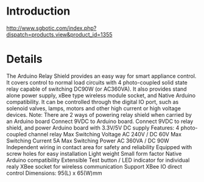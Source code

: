 # Introduction #

http://www.sgbotic.com/index.php?dispatch=products.view&product_id=1355


# Details #

The Arduino Relay Shield provides an easy way for smart appliance control. It covers control to normal load circuits with 4 photo-coupled solid state relay capable of switching DC90W (or AC360VA).
It also provides stand alone power supply, xBee type wireless module socket, and Native Arduino compatibility. It can be controlled through the digital IO port, such as solenoid valves, lamps, motors and other high current or high voltage devices.
Note: There are 2 ways of powering relay shield when carried by an Arduino board
Connect 9VDC to Arduino board.
Connect 9VDC to relay shield, and power Arduino board with 3.3V/5V DC supply
Features:
4 photo-coupled channel relay
Max Switching Voltage  AC 240V / DC 60V
Max Switching Current  5A
Max Switching Power  AC 360VA / DC 90W
Independent wiring in contact area for safety and reliability
Equipped with screw holes for easy installation
Light weight
Small form factor
Native Arduino compatibility
Extensible
Test button / LED indicator for individual realy
XBee socket for wireless communication
Support XBee IO direct control
Dimensions: 95(L) x 65(W)mm